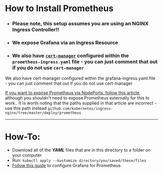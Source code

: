 # How to Install Prometheus

- ### Please note, this setup assumes you are using an NGINX Ingress Controller!! 
- ### We expose Grafana via an Ingress Resource
- ### We also have [`cert-manager`](https://github.com/jetstack/cert-manager) configured within the `prometheus-ingress.yaml` file - you can just comment that out if you do not use `cert-manager`

We also have cert-manager configured within the grafana-ingress.yaml file - you can just comment that out if you do not use cert-manager

[If you want to expose Prometheus via NodePorts, follow this article](https://kubernetes.github.io/ingress-nginx/user-guide/monitoring/), although you shouldn't need to expose Prometheus externally for this to work.. It is worth noting that the paths supplied in that article are incorrect - use this path instead `github.com/kubernetes/ingress-nginx/tree/master/deploy/prometheus`

---

# How-To:

- Download all of the ***YAML*** files that are in this directory to a folder on your computer
- Run: `kubectl apply --kustomize directory/you/saved/these/files`
- [Follow this guide](https://github.com/oze4/digitalocean-kubernetes/blob/master/grafana) to configure Grafana for Prometheus
